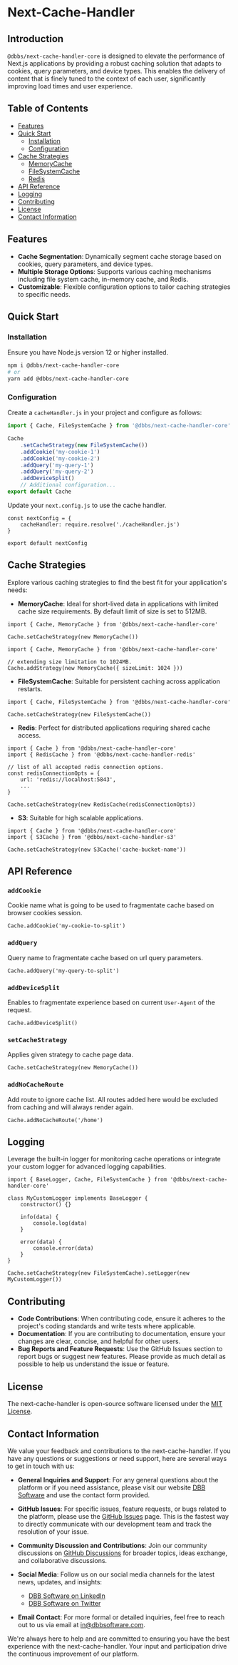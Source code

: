 
# Next-Cache-Handler

## Introduction
`@dbbs/next-cache-handler-core` is designed to elevate the performance of Next.js applications by providing a robust caching solution that adapts to cookies, query parameters, and device types. This enables the delivery of content that is finely tuned to the context of each user, significantly improving load times and user experience.

## Table of Contents
- [Features](#features)
- [Quick Start](#quick-start)
  - [Installation](#installation)
  - [Configuration](#configuration)
- [Cache Strategies](#cache-strategies)
  - [MemoryCache](#memorycache)
  - [FileSystemCache](#filesystemcache)
  - [Redis](#redis)
- [API Reference](#api-reference)
- [Logging](#logging)
- [Contributing](#contributing)
- [License](#license)
- [Contact Information](#contact-information)

## Features
- **Cache Segmentation**: Dynamically segment cache storage based on cookies, query parameters, and device types.
- **Multiple Storage Options**: Supports various caching mechanisms including file system cache, in-memory cache, and Redis.
- **Customizable**: Flexible configuration options to tailor caching strategies to specific needs.

## Quick Start
### Installation
Ensure you have Node.js version 12 or higher installed.
```bash
npm i @dbbs/next-cache-handler-core
# or
yarn add @dbbs/next-cache-handler-core
```

### Configuration
Create a `cacheHandler.js` in your project and configure as follows:
```javascript
import { Cache, FileSystemCache } from '@dbbs/next-cache-handler-core'

Cache
    .setCacheStrategy(new FileSystemCache())
    .addCookie('my-cookie-1')
    .addCookie('my-cookie-2')
    .addQuery('my-query-1')
    .addQuery('my-query-2')
    .addDeviceSplit()
    // Additional configuration...
export default Cache    
```

Update your `next.config.js` to use the cache handler.

```
const nextConfig = {
    cacheHandler: require.resolve('./cacheHandler.js')
}

export default nextConfig
```

## Cache Strategies
Explore various caching strategies to find the best fit for your application's needs:
- **MemoryCache**: Ideal for short-lived data in applications with limited cache size requirements. By default limit of size is set to 512MB.
```
import { Cache, MemoryCache } from '@dbbs/next-cache-handler-core'

Cache.setCacheStrategy(new MemoryCache())
```
```
import { Cache, MemoryCache } from '@dbbs/next-cache-handler-core'

// extending size limitation to 1024MB.
Cache.addStrategy(new MemoryCache({ sizeLimit: 1024 }))
```
- **FileSystemCache**: Suitable for persistent caching across application restarts.
```
import { Cache, FileSystemCache } from '@dbbs/next-cache-handler-core'

Cache.setCacheStrategy(new FileSystemCache())
```
- **Redis**: Perfect for distributed applications requiring shared cache access.
```
import { Cache } from '@dbbs/next-cache-handler-core'
import { RedisCache } from '@dbbs/next-cache-handler-redis'

// list of all accepted redis connection options.
const redisConnectionOpts = {
    url: 'redis://localhost:5843',
    ...
}

Cache.setCacheStrategy(new RedisCache(redisConnectionOpts))
```
- **S3**: Suitable for high scalable applications.
```
import { Cache } from '@dbbs/next-cache-handler-core'
import { S3Cache } from '@dbbs/next-cache-handler-s3'

Cache.setCacheStrategy(new S3Cache('cache-bucket-name'))
```

## API Reference

### `addCookie`
Cookie name what is going to be used to fragmentate cache based on browser cookies session.
```
Cache.addCookie('my-cookie-to-split')
```

### `addQuery`
Query name to fragmentate cache based on url query parameters.
```
Cache.addQuery('my-query-to-split')
```

### `addDeviceSplit`
Enables to fragmentate experience based on current `User-Agent` of the request.
```
Cache.addDeviceSplit()
```

### `setCacheStrategy`
Applies given strategy to cache page data.
```
Cache.setCacheStrategy(new MemoryCache())
```

### `addNoCacheRoute`
Add route to ignore cache list. All routes added here would be excluded from caching and will always render again.
```
Cache.addNoCacheRoute('/home')
```

## Logging
Leverage the built-in logger for monitoring cache operations or integrate your custom logger for advanced logging capabilities.
```
import { BaseLogger, Cache, FileSystemCache } from '@dbbs/next-cache-handler-core'

class MyCustomLogger implements BaseLogger {
    constructor() {}

    info(data) {
        console.log(data)
    }

    error(data) {
        console.error(data)
    }
}

Cache.setCacheStrategy(new FileSystemCache).setLogger(new MyCustomLogger())
```

## Contributing
- **Code Contributions**: When contributing code, ensure it adheres to the project's coding standards and write tests where applicable.
- **Documentation**: If you are contributing to documentation, ensure your changes are clear, concise, and helpful for other users.
- **Bug Reports and Feature Requests**: Use the GitHub Issues section to report bugs or suggest new features. Please provide as much detail as possible to help us understand the issue or feature.

## License
The next-cache-handler is open-source software licensed under the [MIT License](LICENSE).

## Contact Information
We value your feedback and contributions to the next-cache-handler. If you have any questions or suggestions or need support, here are several ways to get in touch with us:

- **General Inquiries and Support**: For any general questions about the platform or if you need assistance, please visit our website [DBB Software](https://dbbsoftware.com/) and use the contact form provided.

- **GitHub Issues**: For specific issues, feature requests, or bugs related to the platform, please use the [GitHub Issues](https://github.com/DBB-Software/next-cache-handler/issues) page. This is the fastest way to directly communicate with our development team and track the resolution of your issue.

- **Community Discussion and Contributions**: Join our community discussions on [GitHub Discussions](https://github.com/DBB-Software/next-cache-handler/discussions) for broader topics, ideas exchange, and collaborative discussions.

- **Social Media**: Follow us on our social media channels for the latest news, updates, and insights:
    - [DBB Software on LinkedIn](https://www.linkedin.com/company/dbbsoftware)
    - [DBB Software on Twitter](https://twitter.com/dbb_software)

- **Email Contact**: For more formal or detailed inquiries, feel free to reach out to us via email at [in@dbbsoftware.com](mailto:in@dbbsoftware.com).

We're always here to help and are committed to ensuring you have the best experience with the next-cache-handler. Your input and participation drive the continuous improvement of our platform.